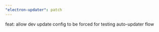 ```yaml
---
"electron-updater": patch
---
```


feat: allow dev update config to be forced for testing auto-updater flow
